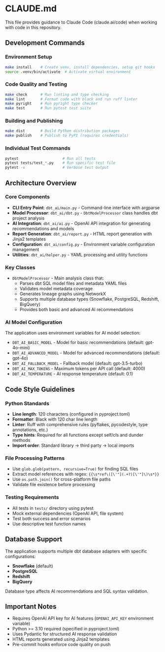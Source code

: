 # CLAUDE.md

This file provides guidance to Claude Code (claude.ai/code) when working with code in this repository.

## Development Commands

### Environment Setup
```bash
make install    # Create venv, install dependencies, setup git hooks
source .venv/bin/activate  # Activate virtual environment
```

### Code Quality and Testing
```bash
make check      # Run linting and type checking
make lint       # Format code with black and run ruff linter
make pyright    # Run pyright type checker
make test       # Run pytest test suite
```

### Building and Publishing
```bash
make dist       # Build Python distribution packages
make publish    # Publish to PyPI (requires credentials)
```

### Individual Test Commands
```bash
pytest                    # Run all tests
pytest tests/test_*.py    # Run specific test file
pytest -v                 # Verbose test output
```

## Architecture Overview

### Core Components
- **CLI Entry Point**: `dbt_ai/main.py` - Command-line interface with argparse
- **Model Processor**: `dbt_ai/dbt.py` - `DbtModelProcessor` class handles dbt project analysis
- **AI Integration**: `dbt_ai/ai.py` - OpenAI API integration for generating recommendations and models
- **Report Generation**: `dbt_ai/report.py` - HTML report generation with Jinja2 templates
- **Configuration**: `dbt_ai/config.py` - Environment variable configuration management
- **Utilities**: `dbt_ai/helper.py` - YAML processing and utility functions

### Key Classes
- `DbtModelProcessor` - Main analysis class that:
  - Parses dbt SQL model files and metadata YAML files
  - Validates model metadata coverage
  - Generates lineage graphs using NetworkX
  - Supports multiple database types (Snowflake, PostgreSQL, Redshift, BigQuery)
  - Provides both basic and advanced AI recommendations

### AI Model Configuration
The application uses environment variables for AI model selection:
- `DBT_AI_BASIC_MODEL` - Model for basic recommendations (default: gpt-4o-mini)
- `DBT_AI_ADVANCED_MODEL` - Model for advanced recommendations (default: gpt-4o)
- `DBT_AI_FALLBACK_MODEL` - Fallback model (default: gpt-3.5-turbo)
- `DBT_AI_MAX_TOKENS` - Maximum tokens per API call (default: 4000)
- `DBT_AI_TEMPERATURE` - AI response temperature (default: 0.1)

## Code Style Guidelines

### Python Standards
- **Line length**: 120 characters (configured in pyproject.toml)
- **Formatter**: Black with 120 char line length
- **Linter**: Ruff with comprehensive rules (pyflakes, pycodestyle, type annotations, etc.)
- **Type hints**: Required for all functions except self/cls and dunder methods
- **Import order**: Standard library → third party → local imports

### File Processing Patterns
- Use `glob.glob(pattern, recursive=True)` for finding SQL files
- Extract model references with regex: `{{\s*ref\([\'"](.+?)[\'"]\)\s*}}`
- Use `os.path.join()` for cross-platform file paths
- Validate file existence before processing

### Testing Requirements
- All tests in `tests/` directory using pytest
- Mock external dependencies (OpenAI API, file system)
- Test both success and error scenarios
- Use descriptive test function names

## Database Support
The application supports multiple dbt database adapters with specific configurations:
- **Snowflake** (default)
- **PostgreSQL**
- **Redshift**
- **BigQuery**

Database type affects AI recommendations and SQL syntax validation.

## Important Notes
- Requires OpenAI API key for AI features (`OPENAI_API_KEY` environment variable)
- Python >= 3.10 required (specified in pyproject.toml)
- Uses Pydantic for structured AI response validation
- HTML reports generated using Jinja2 templates
- Pre-commit hooks enforce code quality on push